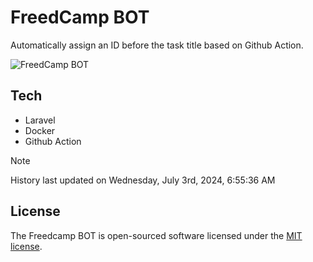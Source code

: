 # FreedCamp BOT

Automatically assign an ID before the task title based on Github Action.

![FreedCamp BOT](https://repository-images.githubusercontent.com/737932867/7d34798b-2680-471c-b089-a78a718d3d6a)

## Tech

- Laravel
- Docker
- Github Action

> [!NOTE]  
> History last updated on Wednesday, July 3rd, 2024, 6:55:36 AM

## License

The Freedcamp BOT is open-sourced software licensed under the [MIT license](https://opensource.org/licenses/MIT).
